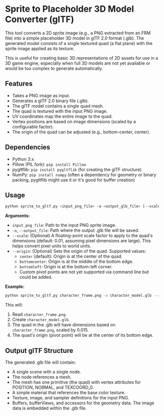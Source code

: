 # Sprite to Placeholder 3D Model Converter (glTF)

This tool converts a 2D sprite image (e.g., a PNG extracted from an FRM file) into a simple placeholder 3D model in glTF 2.0 format (.glb). The generated model consists of a single textured quad (a flat plane) with the sprite image applied as its texture.

This is useful for creating basic 3D representations of 2D assets for use in a 3D game engine, especially when full 3D models are not yet available or would be too complex to generate automatically.

## Features

*   Takes a PNG image as input.
*   Generates a glTF 2.0 binary file (.glb).
*   The glTF model contains a single quad mesh.
*   The quad is textured with the input PNG image.
*   UV coordinates map the entire image to the quad.
*   Vertex positions are based on image dimensions (scaled by a configurable factor).
*   The origin of the quad can be adjusted (e.g., bottom-center, center).

## Dependencies

*   Python 3.x
*   Pillow (PIL fork): `pip install Pillow`
*   pygltflib: `pip install pygltflib` (for creating the glTF structure)
*   NumPy: `pip install numpy` (often a dependency for geometry or binary packing, pygltflib might use it or it's good for buffer creation)

## Usage

```bash
python sprite_to_gltf.py <input_png_file> -o <output_glb_file> [--scale <factor>] [--origin <type>]
```

**Arguments:**

*   `input_png_file`: Path to the input PNG sprite image.
*   `-o`, `--output_file`: Path where the output .glb file will be saved.
*   `--scale`: (Optional) A floating-point scale factor to apply to the quad's dimensions (default: 0.01, assuming pixel dimensions are large). This helps convert pixel units to world units.
*   `--origin`: (Optional) Sets the origin of the quad. Supported values:
    *   `center` (default): Origin is at the center of the quad.
    *   `bottomcenter`: Origin is at the middle of the bottom edge.
    *   `bottomleft`: Origin is at the bottom-left corner.
    *   Custom pivot points are not yet supported via command line but could be added.

**Example:**

```bash
python sprite_to_gltf.py character_frame.png -o character_model.glb --scale 0.015 --origin bottomcenter
```

This will:
1.  Read `character_frame.png`.
2.  Create `character_model.glb`.
3.  The quad in the .glb will have dimensions based on `character_frame.png`, scaled by 0.015.
4.  The quad's origin (pivot point) will be at the center of its bottom edge.

## Output glTF Structure

The generated .glb file will contain:
*   A single scene with a single node.
*   The node references a mesh.
*   The mesh has one primitive (the quad) with vertex attributes for POSITION, NORMAL, and TEXCOORD_0.
*   A simple material that references the base color texture.
*   Texture, image, and sampler definitions for the input PNG.
*   Buffers, bufferViews, and accessors for the geometry data.
The image data is embedded within the .glb file.
